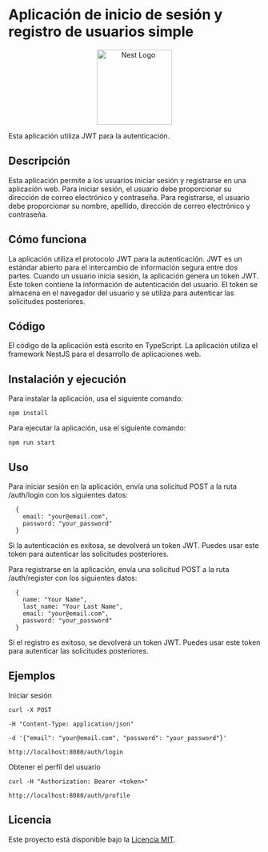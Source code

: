 # Aplicación de inicio de sesión y registro de usuarios simple

<p align="center">
  <img src="https://nestjs.com/img/logo-small.svg" width="150" alt="Nest Logo" />
</p>

Esta aplicación utiliza JWT para la autenticación.

## Descripción

Esta aplicación permite a los usuarios iniciar sesión y registrarse en una aplicación web. Para iniciar sesión, el usuario debe proporcionar su dirección de correo electrónico y contraseña. Para registrarse, el usuario debe proporcionar su nombre, apellido, dirección de correo electrónico y contraseña.

## Cómo funciona

La aplicación utiliza el protocolo JWT para la autenticación. JWT es un estándar abierto para el intercambio de información segura entre dos partes. Cuando un usuario inicia sesión, la aplicación genera un token JWT. Este token contiene la información de autenticación del usuario. El token se almacena en el navegador del usuario y se utiliza para autenticar las solicitudes posteriores.

## Código

El código de la aplicación está escrito en TypeScript. La aplicación utiliza el framework NestJS para el desarrollo de aplicaciones web.

## Instalación y ejecución

Para instalar la aplicación, usa el siguiente comando:

  ```shell
  npm install
  ```

Para ejecutar la aplicación, usa el siguiente comando:

  ```
  npm run start
  ```

## Uso

Para iniciar sesión en la aplicación, envía una solicitud POST a la ruta /auth/login con los siguientes datos:

```
  {
    email: "your@email.com",
    password: "your_password"
  }
```

Si la autenticación es exitosa, se devolverá un token JWT. Puedes usar este token para autenticar las solicitudes posteriores.

Para registrarse en la aplicación, envía una solicitud POST a la ruta /auth/register con los siguientes datos:

  ```
    {
      name: "Your Name",
      last_name: "Your Last Name",
      email: "your@email.com",
      password: "your_password"
    }
  ```

Si el registro es exitoso, se devolverá un token JWT. Puedes usar este token para autenticar las solicitudes posteriores.

## Ejemplos

Iniciar sesión
```
curl -X POST 

-H "Content-Type: application/json" 

-d '{"email": "your@email.com", "password": "your_password"}' 

http://localhost:8080/auth/login
```

Obtener el perfil del usuario

```
curl -H "Authorization: Bearer <token>" 

http://localhost:8080/auth/profile
```

## Licencia

Este proyecto está disponible bajo la [Licencia MIT](LICENSE).